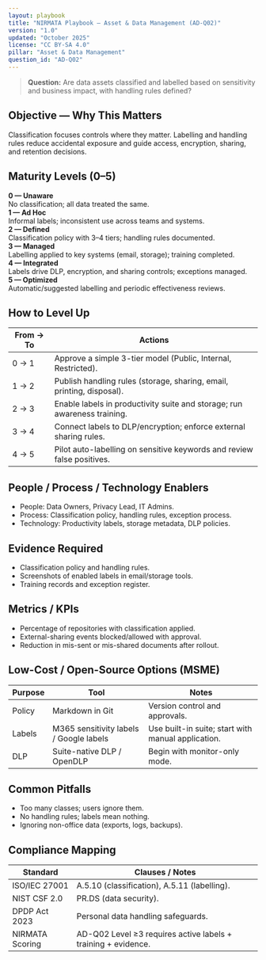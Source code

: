 ```yaml
---
layout: playbook
title: "NIRMATA Playbook — Asset & Data Management (AD-Q02)"
version: "1.0"
updated: "October 2025"
license: "CC BY-SA 4.0"
pillar: "Asset & Data Management"
question_id: "AD-Q02"
---
```


> **Question:** Are data assets classified and labelled based on sensitivity and business impact, with handling rules defined?

## Objective — Why This Matters
Classification focuses controls where they matter. Labelling and handling rules reduce accidental exposure and guide access, encryption, sharing, and retention decisions.

## Maturity Levels (0–5)
<div class="levels-grid">
  <div class="level level-0"><strong>0 — Unaware</strong><br>No classification; all data treated the same.</div>
  <div class="level level-1"><strong>1 — Ad Hoc</strong><br>Informal labels; inconsistent use across teams and systems.</div>
  <div class="level level-2"><strong>2 — Defined</strong><br>Classification policy with 3–4 tiers; handling rules documented.</div>
  <div class="level level-3"><strong>3 — Managed</strong><br>Labelling applied to key systems (email, storage); training completed.</div>
  <div class="level level-4"><strong>4 — Integrated</strong><br>Labels drive DLP, encryption, and sharing controls; exceptions managed.</div>
  <div class="level level-5"><strong>5 — Optimized</strong><br>Automatic/suggested labelling and periodic effectiveness reviews.</div>
</div>

## How to Level Up

| From → To | Actions |
|---|---|
|0 → 1 | Approve a simple 3-tier model (Public, Internal, Restricted). |
|1 → 2 | Publish handling rules (storage, sharing, email, printing, disposal). |
|2 → 3 | Enable labels in productivity suite and storage; run awareness training. |
|3 → 4 | Connect labels to DLP/encryption; enforce external sharing rules. |
|4 → 5 | Pilot auto-labelling on sensitive keywords and review false positives. |

## People / Process / Technology Enablers
- People: Data Owners, Privacy Lead, IT Admins.
- Process: Classification policy, handling rules, exception process.
- Technology: Productivity labels, storage metadata, DLP policies.

## Evidence Required
- Classification policy and handling rules.
- Screenshots of enabled labels in email/storage tools.
- Training records and exception register.

## Metrics / KPIs
- Percentage of repositories with classification applied.
- External-sharing events blocked/allowed with approval.
- Reduction in mis-sent or mis-shared documents after rollout.

## Low-Cost / Open-Source Options (MSME)

| Purpose | Tool | Notes |
|---|---|---|
|Policy | Markdown in Git | Version control and approvals. |
|Labels | M365 sensitivity labels / Google labels | Use built-in suite; start with manual application. |
|DLP | Suite-native DLP / OpenDLP | Begin with monitor-only mode. |

## Common Pitfalls
- Too many classes; users ignore them.
- No handling rules; labels mean nothing.
- Ignoring non-office data (exports, logs, backups).

## Compliance Mapping

| Standard | Clauses / Notes |
|---|---|
|ISO/IEC 27001 | A.5.10 (classification), A.5.11 (labelling). |
|NIST CSF 2.0 | PR.DS (data security). |
|DPDP Act 2023 | Personal data handling safeguards. |
|NIRMATA Scoring | AD-Q02 Level ≥3 requires active labels + training + evidence.
